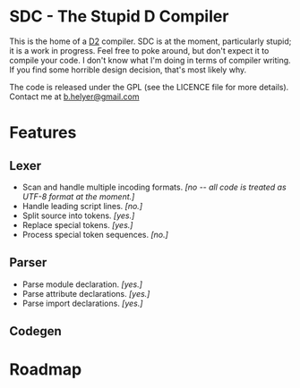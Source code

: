 SDC - The Stupid D Compiler
===========================

This is the home of a [D2](http://www.digitalmars.com/d/2.0) compiler.
SDC is at the moment, particularly stupid; it is a work in progress. Feel free to poke around, but don't expect it to compile your code.
I don't know what I'm doing in terms of compiler writing. If you find some horrible design decision, that's most likely why.

The code is released under the GPL (see the LICENCE file for more details).
Contact me at b.helyer@gmail.com


Features
========

Lexer
-----
* Scan and handle multiple incoding formats.  _[no -- all code is treated as UTF-8 format at the moment.]_
* Handle leading script lines.  _[no.]_
* Split source into tokens.  *_[yes.]_*
* Replace special tokens.  *_[yes.]_*
* Process special token sequences.  _[no.]_

Parser
------
* Parse module declaration.  *_[yes.]_*
* Parse attribute declarations.  *_[yes.]_*
* Parse import declarations.  *_[yes.]_*


Codegen
-------


Roadmap
=======

